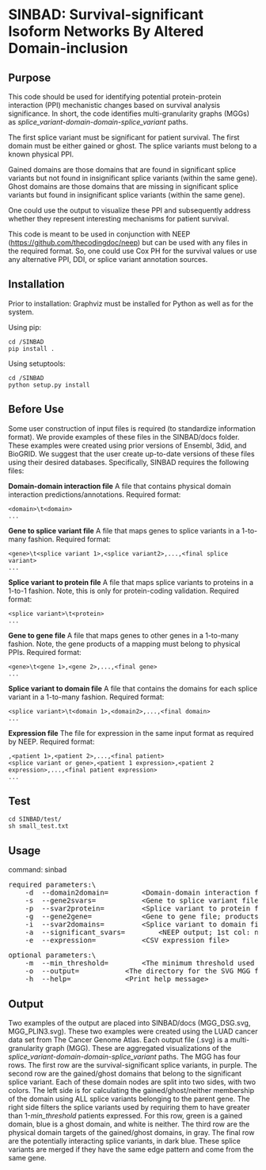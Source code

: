 # SINBAD: Survival-significant Isoform Networks By Altered Domain-inclusion
## Purpose
This code should be used for identifying potential protein-protein interaction (PPI) mechanistic changes based on survival analysis significance. In short, the code identifies multi-granularity graphs (MGGs) as *splice\_variant-domain-domain-splice\_variant* paths. 

The first splice variant must be significant for patient survival. The first domain must be either gained or ghost. The splice variants must belong to a known physical PPI.

Gained domains are those domains that are found in significant splice variants but not found in insignificant splice variants (within the same gene).
Ghost domains are those domains that are missing in significant splice variants but found in insignificant splice variants (within the same gene).

One could use the output to visualize these PPI and subsequently address whether they represent interesting mechanisms for patient survival.

This code is meant to be used in conjunction with NEEP (https://github.com/thecodingdoc/neep) but can be used with any files in the required format. So, one could use Cox PH for the survival values or use any alternative PPI, DDI, or splice variant annotation sources. 

## Installation
Prior to installation:
Graphviz must be installed for Python as well as for the system.

Using pip:

```console
cd /SINBAD
pip install .
```

Using setuptools:

```console
cd /SINBAD
python setup.py install
```

## Before Use
Some user construction of input files is required (to standardize information format). We provide examples of these files in the SINBAD/docs folder. These examples were created using prior versions of Ensembl, 3did, and BioGRID. We suggest that the user create up-to-date versions of these files using their desired databases. 
Specifically, SINBAD requires the following files:

**Domain-domain interaction file**
A file that contains physical domain interaction predictions/annotations.
Required format:
```
<domain>\t<domain>
...
```

**Gene to splice variant file**
A file that maps genes to splice variants in a 1-to-many fashion.
Required format:
```
<gene>\t<splice variant 1>,<splice variant2>,...,<final splice variant>
...
```

**Splice variant to protein file**
A file that maps splice variants to proteins in a 1-to-1 fashion. Note, this is only for protein-coding validation.
Required format:
```
<splice variant>\t<protein>
...
```

**Gene to gene file**
A file that maps genes to other genes in a 1-to-many fashion. Note, the gene products of a mapping must belong to physical PPIs. 
Required format:
```
<gene>\t<gene 1>,<gene 2>,...,<final gene>
...
```

**Splice variant to domain file**
A file that contains the domains for each splice variant in a 1-to-many fashion.
Required format:
```
<splice variant>\t<domain 1>,<domain2>,...,<final domain>
...
```

**Expression file**
The file for expression in the same input format as required by NEEP.
Required format:
```
,<patient 1>,<patient 2>,...,<final patient>
<splice variant or gene>,<patient 1 expression>,<patient 2 expression>,...,<final patient expression>
...
```

## Test
```console
cd SINBAD/test/
sh small_test.txt
```

## Usage
command: sinbad

<pre>
required parameters:\
	-d	--domain2domain=		&lt;Domain-domain interaction file&gt;
	-s	--gene2svars=			&lt;Gene to splice variant file&gt;
	-p	--svar2protein=			&lt;Splice variant to protein file&gt;
	-g	--gene2gene=			&lt;Gene to gene file; products are physical PPIs&gt;
	-i	--svar2domains=			&lt;Splice variant to domain file&gt;
	-a	--significant_svars=		&lt;NEEP output; 1st col: name, 4th col: adjusted significance value&gt;
	-e	--expression=			&lt;CSV expression file&gt;
</pre>

<pre>
optional parameters:\
	-m	--min_threshold=		&lt;The minimum threshold used for NEEP. (default: 0.15)&gt;
	-o	--output=			&lt;The directory for the SVG MGG files. (default: ./)&gt;
	-h	--help=				&lt;Print help message&gt;
</pre>
	
## Output
Two examples of the output are placed into SINBAD/docs (MGG_DSG.svg, MGG_PLIN3.svg). These two examples were created using the LUAD cancer data set from The Cancer Genome Atlas. Each output file (.svg) is a multi-granularity graph (MGG). These are aggregated visualizations of the *splice\_variant-domain-domain-splice\_variant* paths. The MGG has four rows. The first row are the survival-significant splice variants, in purple. The second row are the gained/ghost domains that belong to the significant splice variant. Each of these domain nodes are split into two sides, with two colors. The left side is for calculating the gained/ghost/neither membership of the domain using ALL splice variants belonging to the parent gene. The right side filters the splice variants used by requiring them to have greater than 1-*min_threshold* patients expressed. For this row, green is a gained domain, blue is a ghost domain, and white is neither. The third row are the physical domain targets of the gained/ghost domains, in gray. The final row are the potentially interacting splice variants, in dark blue. These splice variants are merged if they have the same edge pattern and come from the same gene.

